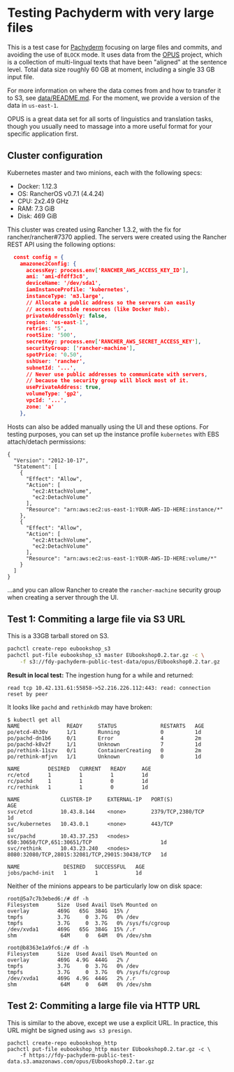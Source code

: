 # Testing Pachyderm with very large files

This is a test case for [Pachyderm][] focusing on large files and commits,
and avoiding the use of `BLOCK` mode.  It uses data from the [OPUS][]
project, which is a collection of multi-lingual texts that have been
"aligned" at the sentence level.  Total data size roughly 60 GB at moment,
including a single 33 GB input file.

For more information on where the data comes from and how to transfer it to
S3, see [data/README.md](./data/README.md).  For the moment, we provide a
version of the data in `us-east-1`.

OPUS is a great data set for all sorts of linguistics and translation
tasks, though you usually need to massage into a more useful format for
your specific application first.

## Cluster configuration

Kubernetes master and two minions, each with the following specs:

- Docker: 1.12.3
- OS: RancherOS v0.7.1 (4.4.24)
- CPU: 2x2.49 GHz
- RAM: 7.3 GiB
- Disk: 469 GiB

This cluster was created using Rancher 1.3.2, with the fix for
rancher/rancher#7370 applied.  The servers were created using the Rancher
REST API using the following options:

```json
  const config = {
    amazonec2Config: {
      accessKey: process.env['RANCHER_AWS_ACCESS_KEY_ID'],
      ami: 'ami-dfdff3c8',
      deviceName: '/dev/sda1',
      iamInstanceProfile: 'kubernetes',
      instanceType: 'm3.large',
      // Allocate a public address so the servers can easily
      // access outside resources (like Docker Hub).
      privateAddressOnly: false,
      region: 'us-east-1',
      retries: '5',
      rootSize: '500',
      secretKey: process.env['RANCHER_AWS_SECRET_ACCESS_KEY'],
      securityGroup: ['rancher-machine'],
      spotPrice: '0.50',
      sshUser: 'rancher',
      subnetId: '...',
      // Never use public addresses to communicate with servers,
      // because the security group will block most of it.
      usePrivateAddress: true,
      volumeType: 'gp2',
      vpcId: '...',
      zone: 'a'
    },
```

Hosts can also be added manually using the UI and these options.  For
testing purposes, you can set up the instance profile `kubernetes` with EBS
attach/detach permissions:

```
{
  "Version": "2012-10-17",
  "Statement": [
    {
      "Effect": "Allow",
      "Action": [
        "ec2:AttachVolume",
        "ec2:DetachVolume"
      ],
      "Resource": "arn:aws:ec2:us-east-1:YOUR-AWS-ID-HERE:instance/*"
    },
    {
      "Effect": "Allow",
      "Action": [
        "ec2:AttachVolume",
        "ec2:DetachVolume"
      ],
      "Resource": "arn:aws:ec2:us-east-1:YOUR-AWS-ID-HERE:volume/*"
    }
  ]
}
```

...and you can allow Rancher to create the `rancher-machine` security group
when creating a server through the UI.

## Test 1: Commiting a large file via S3 URL

This is a 33GB tarball stored on S3.

```sh
pachctl create-repo eubookshop_s3
pachctl put-file eubookshop_s3 master EUbookshop0.2.tar.gz -c \
    -f s3://fdy-pachyderm-public-test-data/opus/EUbookshop0.2.tar.gz
```

**Result in local test:** The ingestion hung for a while and returned:

```
read tcp 10.42.131.61:55858->52.216.226.112:443: read: connection reset by peer
```

It looks like `pachd` and `rethinkdb` may have broken:

```
$ kubectl get all
NAME               READY     STATUS              RESTARTS   AGE
po/etcd-4h30v      1/1       Running             0          1d
po/pachd-dn1b6     0/1       Error               4          2m
po/pachd-k8v2f     1/1       Unknown             7          1d
po/rethink-11szv   0/1       ContainerCreating   0          2m
po/rethink-mfjvn   1/1       Unknown             0          1d

NAME         DESIRED   CURRENT   READY     AGE
rc/etcd      1         1         1         1d
rc/pachd     1         1         0         1d
rc/rethink   1         1         0         1d

NAME             CLUSTER-IP     EXTERNAL-IP   PORT(S)                                          AGE
svc/etcd         10.43.8.144    <none>        2379/TCP,2380/TCP                                1d
svc/kubernetes   10.43.0.1      <none>        443/TCP                                          1d
svc/pachd        10.43.37.253   <nodes>       650:30650/TCP,651:30651/TCP                      1d
svc/rethink      10.43.23.240   <nodes>       8080:32080/TCP,28015:32081/TCP,29015:30438/TCP   1d

NAME              DESIRED   SUCCESSFUL   AGE
jobs/pachd-init   1         1            1d
```

Neither of the minions appears to be particularly low on disk space:

```
root@5a7c7b3ebed6:/# df -h
Filesystem      Size  Used Avail Use% Mounted on
overlay         469G   65G  384G  15% /
tmpfs           3.7G     0  3.7G   0% /dev
tmpfs           3.7G     0  3.7G   0% /sys/fs/cgroup
/dev/xvda1      469G   65G  384G  15% /.r
shm              64M     0   64M   0% /dev/shm
```

```
root@b8363e1a9fc6:/# df -h
Filesystem      Size  Used Avail Use% Mounted on
overlay         469G  4.9G  444G   2% /
tmpfs           3.7G     0  3.7G   0% /dev
tmpfs           3.7G     0  3.7G   0% /sys/fs/cgroup
/dev/xvda1      469G  4.9G  444G   2% /.r
shm              64M     0   64M   0% /dev/shm
```

## Test 2: Commiting a large file via HTTP URL

This is similar to the above, except we use a explicit URL.  In practice,
this URL might be signed using `aws s3 presign`.

```
pachctl create-repo eubookshop_http
pachctl put-file eubookshop_http master EUbookshop0.2.tar.gz -c \
    -f https://fdy-pachyderm-public-test-data.s3.amazonaws.com/opus/EUbookshop0.2.tar.gz
```

[Pachyderm]: https://www.pachyderm.io/
[OPUS]: http://opus.lingfil.uu.se/index.php
